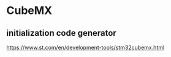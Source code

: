 # CubeMX
## initialization code generator

https://www.st.com/en/development-tools/stm32cubemx.html
